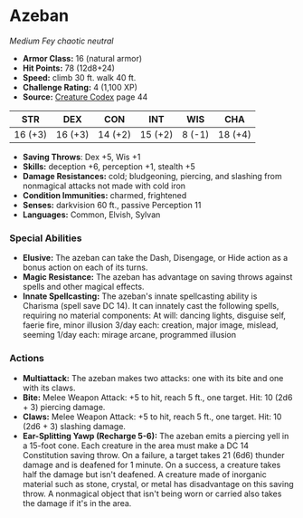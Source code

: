 # Azeban

*Medium* *Fey* *chaotic neutral*

- **Armor Class:** 16 (natural armor)
- **Hit Points:** 78 (12d8+24)
- **Speed:** climb 30 ft. walk 40 ft.
- **Challenge Rating:** 4 (1,100 XP)
- **Source:** [Creature Codex](https://koboldpress.com/kpstore/product/creature-codex-for-5th-edition-dnd) page 44

| STR | DEX | CON | INT | WIS | CHA |
| --- | --- | --- | --- | --- | --- |
| 16 (+3) | 16 (+3) | 14 (+2) | 15 (+2) | 8 (-1) | 18 (+4) |

- **Saving Throws**: Dex +5, Wis +1
- **Skills:** deception +6, perception +1, stealth +5
- **Damage Resistances:** cold; bludgeoning, piercing, and slashing from nonmagical attacks not made with cold iron
- **Condition Immunities:** charmed, frightened
- **Senses:** darkvision 60 ft., passive Perception 11
- **Languages:** Common, Elvish, Sylvan
### Special Abilities
- **Elusive:** The azeban can take the Dash, Disengage, or Hide action as a bonus action on each of its turns.
- **Magic Resistance:** The azeban has advantage on saving throws against spells and other magical effects.
- **Innate Spellcasting:** The azeban's innate spellcasting ability is Charisma (spell save DC 14). It can innately cast the following spells, requiring no material components:
At will: dancing lights, disguise self, faerie fire, minor illusion
3/day each: creation, major image, mislead, seeming
1/day each: mirage arcane, programmed illusion
### Actions
- **Multiattack:** The azeban makes two attacks: one with its bite and one with its claws.
- **Bite:** Melee Weapon Attack: +5 to hit, reach 5 ft., one target. Hit: 10 (2d6 + 3) piercing damage.
- **Claws:** Melee Weapon Attack: +5 to hit, reach 5 ft., one target. Hit: 10 (2d6 + 3) slashing damage.
- **Ear-Splitting Yawp (Recharge 5-6):** The azeban emits a piercing yell in a 15-foot cone. Each creature in the area must make a DC 14 Constitution saving throw. On a failure, a target takes 21 (6d6) thunder damage and is deafened for 1 minute. On a success, a creature takes half the damage but isn't deafened. A creature made of inorganic material such as stone, crystal, or metal has disadvantage on this saving throw. A nonmagical object that isn't being worn or carried also takes the damage if it's in the area.


